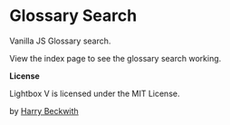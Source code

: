 # Glossary Search

Vanilla JS Glossary search.

View the index page to see the glossary search working.

**License**

Lightbox V is licensed under the MIT License.

by [Harry Beckwith](http://www.codejourney.co.uk)
